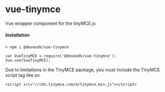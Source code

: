 # vue-tinymce
Vue wrapper component for the tinyMCE.js


##### Installation

~~~
> npm i @deveodk/vue-tinymce
~~~ 


~~~
var VueTinyMCE = require('@deveodk/vue-tinymce');
Vue.use(VueTinyMCE);
~~~ 

Due to limitations in the TinyMCE package, you must include the TinyMCE script tag like so.
~~~
<script src="//cdn.tinymce.com/4/tinymce.min.js"></script>
~~~ 



